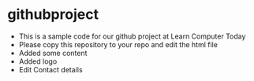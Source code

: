 # githubproject
- This is a sample code for our github project at Learn Computer Today
- Please copy this repository to your repo and edit the html file
- Added some content
- Added logo
- Edit Contact details
